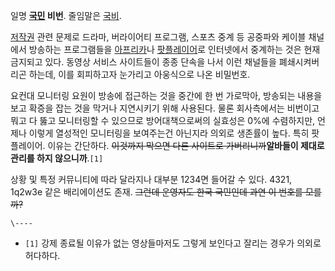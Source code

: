 일명 **[국민](%EA%B5%AD%EB%AF%BC.md) 비번**. 줄임말은 [국비](%EA%B5%AD%EB%B9%84.md).

[저작권](%EC%A0%80%EC%9E%91%EA%B6%8C.md) 관련 문제로 드라마, 버라이어티 프로그램, 스포츠 중계 등 공중파와
케이블 채널에서 방송하는 프로그램들을 [아프리카](%EC%95%84%ED%94%84%EB%A6%AC%EC%B9%B4.md)나
[팟플레이어](%ED%8C%9F%ED%94%8C%EB%A0%88%EC%9D%B4%EC%96%B4.md)로 인터넷에서 중계하는 것은 현재
금지되고 있다. 동영상 서비스 사이트들이 종종 단속을 나서 이런 채널들을 폐쇄시켜버리곤 하는데, 이를 회피하고자 눈가리고 아웅식으로 나온
비밀번호.

요컨대 모니터링 요원이 방송에 접근하는 것을 중간에 한 번 가로막아, 방송되는 내용을 보고 확증을 잡는 것을 막거나 지연시키기 위해
사용된다. 물론 회사측에서는 비번이고 뭐고 다 뚫고 모니터링할 수 있으므로 방어대책으로써의 실효성은 0%에 수렴하지만, 언제나 이렇게
열성적인 모니터링을 보여주는건 아닌지라 의외로 생존률이 높다. 특히 팟플레이어. 이유는 간단하다. <del>이것까지 막으면 다른 사이트로
가버리니까</del>**알바들이 제대로 관리를 하지 않으니까**.`[1]`

상황 및 특정 커뮤니티에 따라 달라지나 대부분 1234면 들어갈 수 있다. 4321, 1q2w3e 같은 배리에이션도 존재. <del>그런데
운영자도 한국 국민인데 과연 이 번호를 모를까?</del>

`\----`

  * `[1]` 강제 종료될 이유가 없는 영상들마저도 그렇게 보인다고 잘리는 경우가 의외로 허다하다.

